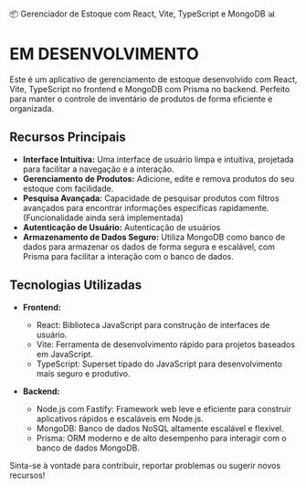 📦 Gerenciador de Estoque com React, Vite, TypeScript e MongoDB 📊

# EM DESENVOLVIMENTO

Este é um aplicativo de gerenciamento de estoque desenvolvido com React, Vite, TypeScript no frontend e MongoDB com Prisma no backend. Perfeito para manter o controle de inventário de produtos de forma eficiente e organizada.

## Recursos Principais

- **Interface Intuitiva:** Uma interface de usuário limpa e intuitiva, projetada para facilitar a navegação e a interação.
- **Gerenciamento de Produtos:** Adicione, edite e remova produtos do seu estoque com facilidade.
- **Pesquisa Avançada:** Capacidade de pesquisar produtos com filtros avançados para encontrar informações específicas rapidamente. <span>(Funcionalidade ainda será implementada)</span>
- **Autenticação de Usuário:** Autenticação de usuários
- **Armazenamento de Dados Seguro:** Utiliza MongoDB como banco de dados para armazenar os dados de forma segura e escalável, com Prisma para facilitar a interação com o banco de dados.

## Tecnologias Utilizadas

- **Frontend:**

  - React: Biblioteca JavaScript para construção de interfaces de usuário.
  - Vite: Ferramenta de desenvolvimento rápido para projetos baseados em JavaScript.
  - TypeScript: Superset tipado do JavaScript para desenvolvimento mais seguro e produtivo.

- **Backend:**
  - Node.js com Fastify: Framework web leve e eficiente para construir aplicativos rápidos e escaláveis em Node.js.
  - MongoDB: Banco de dados NoSQL altamente escalável e flexível.
  - Prisma: ORM moderno e de alto desempenho para interagir com o banco de dados MongoDB.

Sinta-se à vontade para contribuir, reportar problemas ou sugerir novos recursos!
